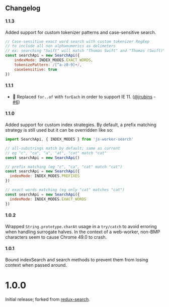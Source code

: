 Changelog
-----

#### 1.1.3
Added support for custom tokenizer patterns and case-sensitive search.

```js
// Case-sensitive exact word search with custom tokenizer RegExp
// to include all non alphanumerics as delimeters
// ex: searching "Swift" will match "Thomas Swift" and "Thomas (Swift)" but not "the swift dog"
const searchApi = new SearchApi({
    indexMode: INDEX_MODES.EXACT_WORDS,
    tokenizePattern: /[^a-z0-9]+/,
    caseSensitive: true
})
```

#### 1.1.1
* 🐛 Replaced `for..of` with `forEach` in order to support IE 11. ([@jrubins](https://github.com/jrubins) - [#6](https://github.com/bvaughn/js-worker-search/pull/6))

#### 1.1.0
Added support for custom index strategies.
By default, a prefix matching strategy is still used but it can be overridden like so:

```js
import SearchApi, { INDEX_MODES } from 'js-worker-search'

// all-substrings match by default; same as current
// eg "c", "ca", "a", "at", "cat" match "cat"
const searchApi = new SearchApi()

// prefix matching (eg "c", "ca", "cat" match "cat")
const searchApi = new SearchApi({
  indexMode: INDEX_MODES.PREFIXES
})

// exact words matching (eg only "cat" matches "cat")
const searchApi = new SearchApi({
  indexMode: INDEX_MODES.EXACT_WORDS
})
```

#### 1.0.2
Wrapped `String.prototype.charAt` usage in a `try/catch` to avoid erroring when handling surrogate halves.
In the context of a web-worker, non-BMP characters seem to cause Chrome 49.0 to crash.

#### 1.0.1
Bound indexSearch and search methods to prevent them from losing context when passed around.

# 1.0.0
Initial release; forked from [redux-search](https://github.com/treasure-data/redux-search).
